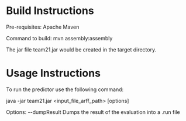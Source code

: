 Build Instructions
==================

Pre-requisites: Apache Maven

Command to build: 
mvn assembly:assembly

The jar file team21.jar would be created in the target directory.

Usage Instructions
==================

To run the predictor use the following command:

java -jar team21.jar <input_file_arff_path> [options]

Options:
--dumpResult    Dumps the result of the evaluation into a .run file
